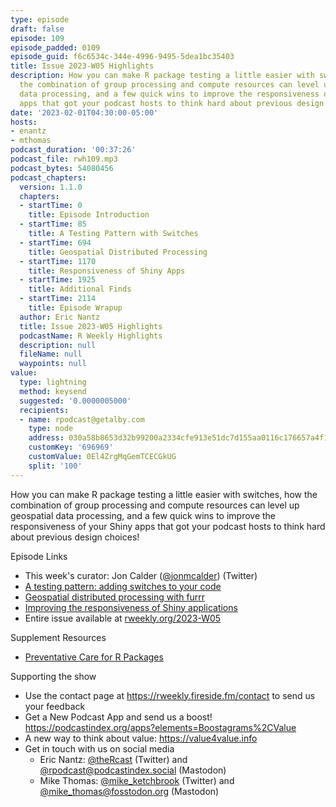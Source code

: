 ```yaml
---
type: episode
draft: false
episode: 109
episode_padded: 0109
episode_guid: f6c6534c-344e-4996-9495-5dea1bc35403
title: Issue 2023-W05 Highlights
description: How you can make R package testing a little easier with switches, how
  the combination of group processing and compute resources can level up geospatial
  data processing, and a few quick wins to improve the responsiveness of your Shiny
  apps that got your podcast hosts to think hard about previous design choices!
date: '2023-02-01T04:30:00-05:00'
hosts:
- enantz
- mthomas
podcast_duration: '00:37:26'
podcast_file: rwh109.mp3
podcast_bytes: 54080456
podcast_chapters:
  version: 1.1.0
  chapters:
  - startTime: 0
    title: Episode Introduction
  - startTime: 85
    title: A Testing Pattern with Switches
  - startTime: 694
    title: Geospatial Distributed Processing
  - startTime: 1170
    title: Responsiveness of Shiny Apps
  - startTime: 1925
    title: Additional Finds
  - startTime: 2114
    title: Episode Wrapup
  author: Eric Nantz
  title: Issue 2023-W05 Highlights
  podcastName: R Weekly Highlights
  description: null
  fileName: null
  waypoints: null
value:
  type: lightning
  method: keysend
  suggested: '0.0000005000'
  recipients:
  - name: rpodcast@getalby.com
    type: node
    address: 030a58b8653d32b99200a2334cfe913e51dc7d155aa0116c176657a4f1722677a3
    customKey: '696969'
    customValue: 0El4ZrgMqGemTCECGkUG
    split: '100'
---
```

How you can make R package testing a little easier with switches, how the combination of group processing and compute resources can level up geospatial data processing, and a few quick wins to improve the responsiveness of your Shiny apps that got your podcast hosts to think hard about previous design choices!

Episode Links

-   This week's curator: Jon Calder (<a href="https://twitter.com/jonmcalder" rel="nofollow">@jonmcalder</a>) (Twitter)
-   <a href="https://blog.r-hub.io/2023/01/23/code-switch-escape-hatch-test/" rel="nofollow">A testing pattern: adding switches to your code</a>
-   <a href="https://posit.co/blog/geospatial-distributed-processing-with-furrr/" rel="nofollow">Geospatial distributed processing with furrr</a>
-   <a href="https://www.jumpingrivers.com/blog/improving-responsiveness-shiny-applications/" rel="nofollow">Improving the responsiveness of Shiny applications</a>
-   Entire issue available at <a href="https://rweekly.org/2023-W05.html" rel="nofollow">rweekly.org/2023-W05</a>

Supplement Resources

-   <a href="https://indrajeetpatil.github.io/preventive-r-package-care/#/preventive-care-for-r-packages" rel="nofollow">Preventative Care for R Packages</a>

Supporting the show

-   Use the contact page at <a href="https://rweekly.fireside.fm/contact" rel="nofollow">https://rweekly.fireside.fm/contact</a> to send us your feedback
-   Get a New Podcast App and send us a boost! <a href="https://podcastindex.org/apps?elements=Boostagrams%2CValue" rel="nofollow">https://podcastindex.org/apps?elements=Boostagrams%2CValue</a>
-   A new way to think about value: <a href="https://value4value.info" rel="nofollow">https://value4value.info</a>
-   Get in touch with us on social media
    -   Eric Nantz: <a href="https://twitter.com/theRcast" rel="nofollow">@theRcast</a> (Twitter) and <a href="https://podcastindex.social/@rpodcast" rel="nofollow">@rpodcast@podcastindex.social</a> (Mastodon)
    -   Mike Thomas: <a href="https://twitter.com/mike_ketchbrook" rel="nofollow">@mike_ketchbrook</a> (Twitter) and <a href="https://fosstodon.org/@mike_thomas" rel="nofollow">@mike_thomas@fosstodon.org</a> (Mastodon)
